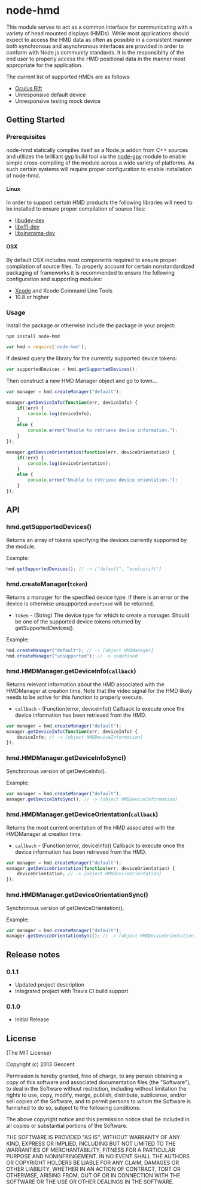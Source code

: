 # node-hmd

This module serves to act as a common interface for communicating with a variety of head mounted displays (HMDs). While most applications should expect to access the HMD data as often as possible in a consistent manner both synchronous and asynchronous interfaces are provided in order to conform with Node.js community standards. It is the responsiblity of the end user to properly access the HMD positional data in the manner most appropriate for the application.

The current list of supported HMDs are as follows:

* [Oculus Rift](http://www.oculusvr.com/)
* Unresponsive default device
* Unresponsive testing mock device

## Getting Started

### Prerequisites

node-hmd statically compiles itself as a Node.js addon from C++ sources and utilizes the brilliant [gyp](https://code.google.com/p/gyp/) build tool via the [node-gpy](https://github.com/TooTallNate/node-gyp) module to enable simple cross-compiling of the module across a wide variety of platforms. As such certain systems will require proper configuration to enable installation of node-hmd.

#### Linux

In order to support certain HMD products the following libraries will need to be installed to ensure proper compilation of source files:

- [libudev-dev](http://cgit.freedesktop.org/systemd/systemd/tree/src/libudev)
- [libx11-dev](http://cgit.freedesktop.org/xorg/lib/libX11/)
- [libxinerama-dev](http://cgit.freedesktop.org/xorg/lib/libXinerama/)

#### OSX

By default OSX includes most components required to ensure proper compilation of source files. To properly account for certain nonstandardized packaging of frameworks it is recommended to ensure the following configuration and supporting modules:

- [Xcode](https://developer.apple.com/xcode/) and Xcode Command Line Tools
- 10.8 or higher

### Usage

Install the package or otherwise include the package in your project:

```
npm install node-hmd
```

```javascript
var hmd = require('node-hmd');
```

If desired query the library for the currently supported device tokens:

```javascript
var supportedDevices = hmd.getSupportedDevices();
```

Then construct a new HMD Manager object and go to town...

```javascript
var manager = hmd.createManager("default");

manager.getDeviceInfo(function(err, deviceInfo) {
	if(!err) {
		console.log(deviceInfo);
	}
	else {
		console.error("Unable to retrieve device information.");
	}
});

manager.getDeviceOrientation(function(err, deviceOrientation) {
	if(!err) {
		console.log(deviceOrientation);
	}
	else {
		console.error("Unable to retrieve device orientation.");
	}
});
```

## API

### hmd.getSupportedDevices()

Returns an array of tokens specifying the devices currently supported by the module.

Example:
```javascript
hmd.getSupportedDevices(); // -> ["default", "oculusrift"]
```

### hmd.createManager(`token`)

Returns a manager for the specified device type. If there is an error or the device is otherwise unsupported `undefined` will be returned.

* `token` - (String) The device type for which to create a manager. Should be one of the supported device tokens returned by getSupportedDevices().

Example:
```javascript
hmd.createManager("default"); // -> [object HMDManager]
hmd.createManager("unsupported"); // -> undefined
```

### hmd.HMDManager.getDeviceInfo(`callback`)

Returns relevant information about the HMD associated with the HMDManager at creation time. Note that the video signal for the HMD likely needs to be active for this function to properly execute.

* `callback` - (Function(error, deviceInfo)) Callback to execute once the device information has been retrieved from the HMD.

```javascript
var manager = hmd.createManager("default");
manager.getDeviceInfo(function(err, deviceInfo) {
	deviceInfo; // -> [object HMDDeviceInformation]
}); 
```

### hmd.HMDManager.getDeviceInfoSync()

Synchronous version of getDeviceInfo().

Example:
```javascript
var manager = hmd.createManager("default");
manager.getDeviceInfoSync(); // -> [object HMDDeviceInformation]
```

### hmd.HMDManager.getDeviceOrientation(`callback`)

Returns the most current orientation of the HMD associated with the HMDManager at creation time.

* `callback` - (Function(error, deviceInfo)) Callback to execute once the device information has been retrieved from the HMD.

```javascript
var manager = hmd.createManager("default");
manager.getDeviceOrientation(function(err, deviceOrientation) {
	deviceOrientation; // -> [object HMDDeviceOrientation]
}); 
```

### hmd.HMDManager.getDeviceOrientationSync()

Synchronous version of getDeviceOrientation().

Example:
```javascript
var manager = hmd.createManager("default");
manager.getDeviceOrientationSync(); // -> [object HMDDeviceOrientation]
```

## Release notes

### 0.1.1

* Updated project description
* Integrated project with Travis CI build support

### 0.1.0

* Initial Release

## License

(The MIT License)

Copyright (c) 2013 Geocent

Permission is hereby granted, free of charge, to any person obtaining a copy
of this software and associated documentation files (the "Software"), to deal
in the Software without restriction, including without limitation the rights
to use, copy, modify, merge, publish, distribute, sublicense, and/or sell
copies of the Software, and to permit persons to whom the Software is
furnished to do so, subject to the following conditions:

The above copyright notice and this permission notice shall be included in
all copies or substantial portions of the Software.

THE SOFTWARE IS PROVIDED "AS IS", WITHOUT WARRANTY OF ANY KIND, EXPRESS OR
IMPLIED, INCLUDING BUT NOT LIMITED TO THE WARRANTIES OF MERCHANTABILITY,
FITNESS FOR A PARTICULAR PURPOSE AND NONINFRINGEMENT. IN NO EVENT SHALL THE
AUTHORS OR COPYRIGHT HOLDERS BE LIABLE FOR ANY CLAIM, DAMAGES OR OTHER
LIABILITY, WHETHER IN AN ACTION OF CONTRACT, TORT OR OTHERWISE, ARISING FROM,
OUT OF OR IN CONNECTION WITH THE SOFTWARE OR THE USE OR OTHER DEALINGS IN
THE SOFTWARE.
